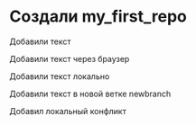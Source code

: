 ﻿# Создали my_first_repo

Добавили текст

Добавили текст через браузер

Добавили текст локально

Добавили текст в новой ветке newbranch

Добавил локальный конфликт